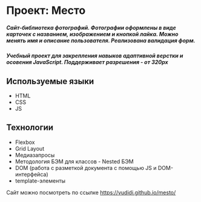 # Проект: Место

##### Сайт-библиотека фотографий. Фотографии оформлены в виде карточек с названием, изображением и кнопкой лайка. Можно менять имя и описание пользователя. Реализована валидация форм. #####
##### Учебный проект для закрепления навыков адаптивной верстки и осовения JavaScript. Поддерживает разрешения - от 320px #####

## Используемые языки ##
* HTML
* CSS
* JS

## Технологии ##
* Flexbox
* Grid Layout
* Медиазапросы
* Методология БЭМ для классов - Nested БЭМ
* DOM (работа с разметкой документа с помощью JS и DOM-интерфейса)
* template-элементы

Сайт можно посмотреть по ссылке https://vudidi.github.io/mesto/

